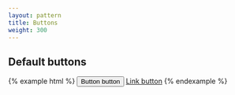 ```yaml
---
layout: pattern
title: Buttons
weight: 300
---
```


## Default buttons

{% example html %}
<button class="btn" type="button">Button button</button>
<a class="btn" href="#" role="button">Link button</a>
{% endexample %}
